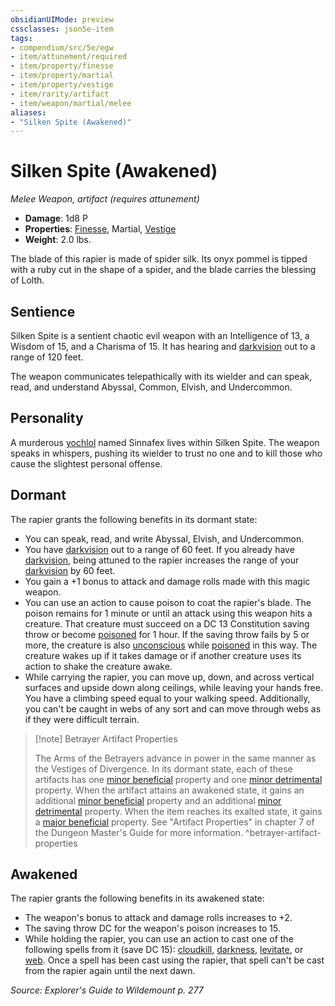 ```yaml
---
obsidianUIMode: preview
cssclasses: json5e-item
tags:
- compendium/src/5e/egw
- item/attunement/required
- item/property/finesse
- item/property/martial
- item/property/vestige
- item/rarity/artifact
- item/weapon/martial/melee
aliases: 
- "Silken Spite (Awakened)"
---
```

# Silken Spite (Awakened)
*Melee Weapon, artifact (requires attunement)*  

- **Damage**: 1d8 P
- **Properties**: [Finesse](/Systems/5e/rules/item-properties.md#Finesse), Martial, [Vestige](/Systems/5e/rules/item-properties.md#Vestige)
- **Weight**: 2.0 lbs.

The blade of this rapier is made of spider silk. Its onyx pommel is tipped with a ruby cut in the shape of a spider, and the blade carries the blessing of Lolth.

## Sentience

Silken Spite is a sentient chaotic evil weapon with an Intelligence of 13, a Wisdom of 15, and a Charisma of 15. It has hearing and [darkvision](/Systems/5e/rules/senses.md#darkvision) out to a range of 120 feet.

The weapon communicates telepathically with its wielder and can speak, read, and understand Abyssal, Common, Elvish, and Undercommon.

## Personality

A murderous [yochlol](/Systems/5e/bestiary/fiend/yochlol.md) named Sinnafex lives within Silken Spite. The weapon speaks in whispers, pushing its wielder to trust no one and to kill those who cause the slightest personal offense.

## Dormant

The rapier grants the following benefits in its dormant state:

- You can speak, read, and write Abyssal, Elvish, and Undercommon.  
- You have [darkvision](/Systems/5e/rules/senses.md#darkvision) out to a range of 60 feet. If you already have [darkvision](/Systems/5e/rules/senses.md#darkvision), being attuned to the rapier increases the range of your [darkvision](/Systems/5e/rules/senses.md#darkvision) by 60 feet.  
- You gain a +1 bonus to attack and damage rolls made with this magic weapon.  
- You can use an action to cause poison to coat the rapier's blade. The poison remains for 1 minute or until an attack using this weapon hits a creature. That creature must succeed on a DC 13 Constitution saving throw or become [poisoned](/Systems/5e/rules/conditions.md#poisoned) for 1 hour. If the saving throw fails by 5 or more, the creature is also [unconscious](/Systems/5e/rules/conditions.md#unconscious) while [poisoned](/Systems/5e/rules/conditions.md#poisoned) in this way. The creature wakes up if it takes damage or if another creature uses its action to shake the creature awake.  
- While carrying the rapier, you can move up, down, and across vertical surfaces and upside down along ceilings, while leaving your hands free. You have a climbing speed equal to your walking speed. Additionally, you can't be caught in webs of any sort and can move through webs as if they were difficult terrain.  

> [!note] Betrayer Artifact Properties
> 
> The Arms of the Betrayers advance in power in the same manner as the Vestiges of Divergence. In its dormant state, each of these artifacts has one [minor beneficial](/Systems/5e/tables/artifact-properties-minor-beneficial-properties.md) property and one [minor detrimental](/Systems/5e/tables/artifact-properties-minor-detrimental-properties.md) property. When the artifact attains an awakened state, it gains an additional [minor beneficial](/Systems/5e/tables/artifact-properties-minor-beneficial-properties.md) property and an additional [minor detrimental](/Systems/5e/tables/artifact-properties-minor-detrimental-properties.md) property. When the item reaches its exalted state, it gains a [major beneficial](/Systems/5e/tables/artifact-properties-major-beneficial-properties.md) property. See "Artifact Properties" in chapter 7 of the Dungeon Master's Guide for more information.
^betrayer-artifact-properties

## Awakened

The rapier grants the following benefits in its awakened state:

- The weapon's bonus to attack and damage rolls increases to +2.  
- The saving throw DC for the weapon's poison increases to 15.  
- While holding the rapier, you can use an action to cast one of the following spells from it (save DC 15): [cloudkill](/Systems/5e/spells/cloudkill.md), [darkness](/Systems/5e/spells/darkness.md), [levitate](/Systems/5e/spells/levitate.md), or [web](/Systems/5e/spells/web.md). Once a spell has been cast using the rapier, that spell can't be cast from the rapier again until the next dawn.  

*Source: Explorer's Guide to Wildemount p. 277*
